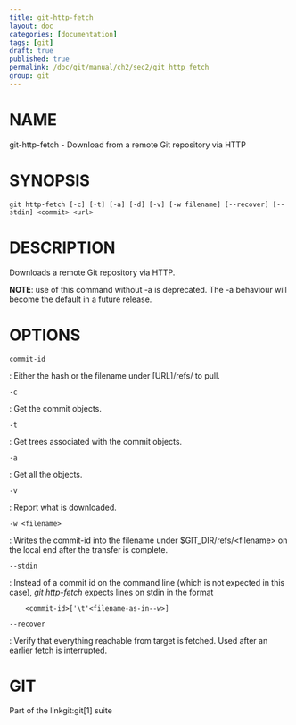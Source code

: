 ```yaml
---
title: git-http-fetch
layout: doc
categories: [documentation]
tags: [git]
draft: true
published: true
permalink: /doc/git/manual/ch2/sec2/git_http_fetch
group: git
---
```


NAME
====

git-http-fetch - Download from a remote Git repository via HTTP

SYNOPSIS
========

    git http-fetch [-c] [-t] [-a] [-d] [-v] [-w filename] [--recover] [--stdin] <commit> <url>

DESCRIPTION
===========

Downloads a remote Git repository via HTTP.

**NOTE**: use of this command without -a is deprecated. The -a behaviour will become the default in a future release.

OPTIONS
=======

`commit-id`

:   Either the hash or the filename under \[URL\]/refs/ to pull.

`-c`

:   Get the commit objects.

`-t`

:   Get trees associated with the commit objects.

`-a`

:   Get all the objects.

`-v`

:   Report what is downloaded.

`-w <filename>`

:   Writes the commit-id into the filename under $GIT\_DIR/refs/&lt;filename&gt; on the local end after the transfer is complete.

`--stdin`

:   Instead of a commit id on the command line (which is not expected in this case), *git http-fetch* expects lines on stdin in the format

        <commit-id>['\t'<filename-as-in--w>]

`--recover`

:   Verify that everything reachable from target is fetched. Used after an earlier fetch is interrupted.

GIT
===

Part of the linkgit:git\[1\] suite
